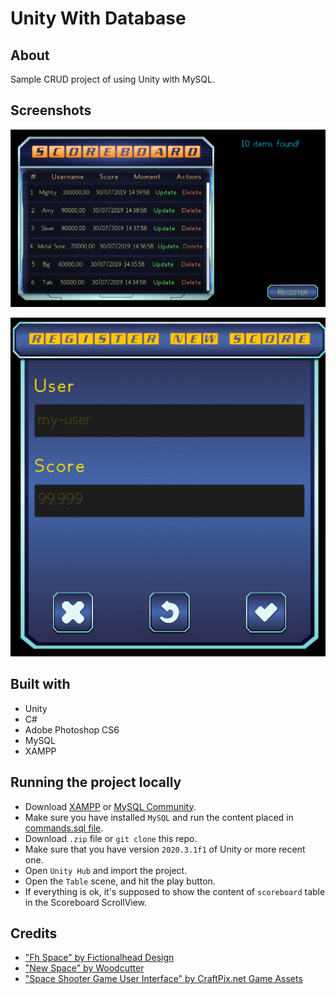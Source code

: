 # Unity With Database

## About

Sample CRUD project of using Unity with MySQL.

## Screenshots

![](Screenshots/table.png)

![](Screenshots/register_update.png)

## Built with

* Unity
* C#
* Adobe Photoshop CS6
* MySQL
* XAMPP

## Running the project locally

* Download [XAMPP](https://www.apachefriends.org/pt_br/index.html) or [MySQL Community](https://www.mysql.com/downloads/).
* Make sure you have installed `MySQL` and run the content placed in [commands.sql file](Files/commands.sql).
* Download `.zip` file or `git clone` this repo.
* Make sure that you have version `2020.3.1f1` of Unity or more recent one.
* Open `Unity Hub` and import the project.
* Open the `Table` scene, and hit the play button.
* If everything is ok, it's supposed to show the content of `scoreboard` table in the Scoreboard ScrollView.

## Credits

* ["Fh Space" by Fictionalhead Design](https://www.dafont.com/pt/fh-space.font)
* ["New Space" by Woodcutter](https://www.dafont.com/pt/new-space.font)
* ["Space Shooter Game User Interface" by CraftPix.net Game Assets](https://opengameart.org/content/space-shooter-game-user-interface)